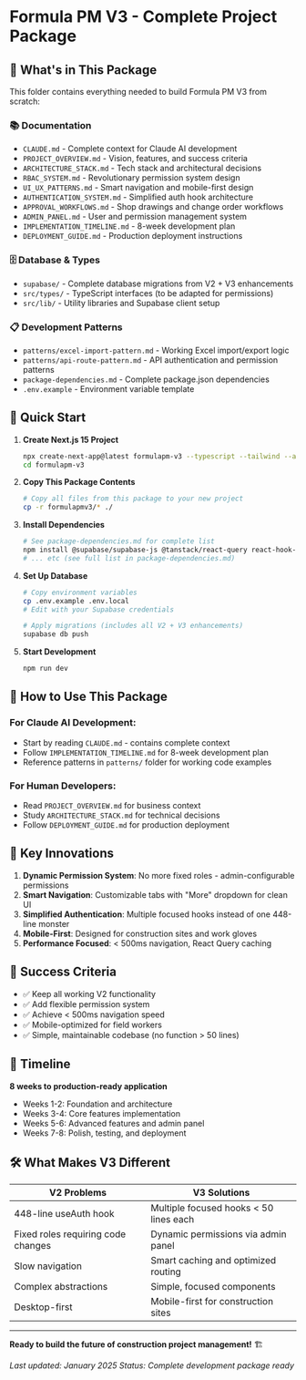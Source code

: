 # Formula PM V3 - Complete Project Package

## 🎯 What's in This Package

This folder contains everything needed to build Formula PM V3 from scratch:

### 📚 Documentation
- `CLAUDE.md` - Complete context for Claude AI development
- `PROJECT_OVERVIEW.md` - Vision, features, and success criteria
- `ARCHITECTURE_STACK.md` - Tech stack and architectural decisions
- `RBAC_SYSTEM.md` - Revolutionary permission system design
- `UI_UX_PATTERNS.md` - Smart navigation and mobile-first design
- `AUTHENTICATION_SYSTEM.md` - Simplified auth hook architecture
- `APPROVAL_WORKFLOWS.md` - Shop drawings and change order workflows
- `ADMIN_PANEL.md` - User and permission management system
- `IMPLEMENTATION_TIMELINE.md` - 8-week development plan
- `DEPLOYMENT_GUIDE.md` - Production deployment instructions

### 🗄️ Database & Types
- `supabase/` - Complete database migrations from V2 + V3 enhancements
- `src/types/` - TypeScript interfaces (to be adapted for permissions)
- `src/lib/` - Utility libraries and Supabase client setup

### 📋 Development Patterns
- `patterns/excel-import-pattern.md` - Working Excel import/export logic
- `patterns/api-route-pattern.md` - API authentication and permission patterns
- `package-dependencies.md` - Complete package.json dependencies
- `.env.example` - Environment variable template

## 🚀 Quick Start

1. **Create Next.js 15 Project**
   ```bash
   npx create-next-app@latest formulapm-v3 --typescript --tailwind --app
   cd formulapm-v3
   ```

2. **Copy This Package Contents**
   ```bash
   # Copy all files from this package to your new project
   cp -r formulapmv3/* ./
   ```

3. **Install Dependencies**
   ```bash
   # See package-dependencies.md for complete list
   npm install @supabase/supabase-js @tanstack/react-query react-hook-form zod
   # ... etc (see full list in package-dependencies.md)
   ```

4. **Set Up Database**
   ```bash
   # Copy environment variables
   cp .env.example .env.local
   # Edit with your Supabase credentials
   
   # Apply migrations (includes all V2 + V3 enhancements)
   supabase db push
   ```

5. **Start Development**
   ```bash
   npm run dev
   ```

## 📖 How to Use This Package

### For Claude AI Development:
- Start by reading `CLAUDE.md` - contains complete context
- Follow `IMPLEMENTATION_TIMELINE.md` for 8-week development plan
- Reference patterns in `patterns/` folder for working code examples

### For Human Developers:
- Read `PROJECT_OVERVIEW.md` for business context
- Study `ARCHITECTURE_STACK.md` for technical decisions
- Follow `DEPLOYMENT_GUIDE.md` for production deployment

## 🔑 Key Innovations

1. **Dynamic Permission System**: No more fixed roles - admin-configurable permissions
2. **Smart Navigation**: Customizable tabs with "More" dropdown for clean UI
3. **Simplified Authentication**: Multiple focused hooks instead of one 448-line monster
4. **Mobile-First**: Designed for construction sites and work gloves
5. **Performance Focused**: < 500ms navigation, React Query caching

## 🎯 Success Criteria

- ✅ Keep all working V2 functionality
- ✅ Add flexible permission system
- ✅ Achieve < 500ms navigation speed
- ✅ Mobile-optimized for field workers
- ✅ Simple, maintainable codebase (no function > 50 lines)

## 📅 Timeline

**8 weeks to production-ready application**
- Weeks 1-2: Foundation and architecture
- Weeks 3-4: Core features implementation
- Weeks 5-6: Advanced features and admin panel
- Weeks 7-8: Polish, testing, and deployment

## 🛠️ What Makes V3 Different

| V2 Problems | V3 Solutions |
|------------|--------------|
| 448-line useAuth hook | Multiple focused hooks < 50 lines each |
| Fixed roles requiring code changes | Dynamic permissions via admin panel |
| Slow navigation | Smart caching and optimized routing |
| Complex abstractions | Simple, focused components |
| Desktop-first | Mobile-first for construction sites |

---

**Ready to build the future of construction project management!** 🏗️

*Last updated: January 2025*
*Status: Complete development package ready*